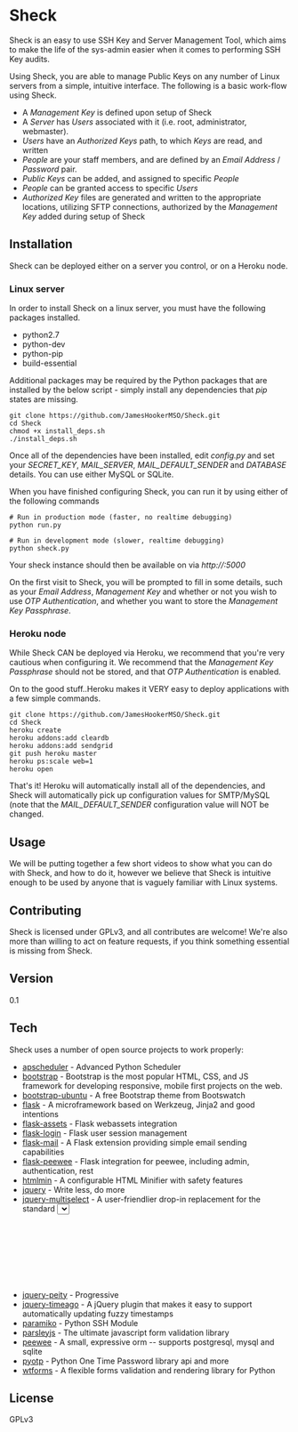 Sheck
=====

Sheck is an easy to use SSH Key and Server Management Tool, which aims to make the life of the sys-admin easier when it comes to performing SSH Key audits.

Using Sheck, you are able to manage Public Keys on any number of Linux servers from a simple, intuitive interface. The following is a basic work-flow using Sheck.

- A *Management Key* is defined upon setup of Sheck
- A *Server* has *Users* associated with it (i.e. root, administrator, webmaster).
- *Users* have an *Authorized Keys* path, to which *Keys* are read, and written
- *People* are your staff members, and are defined by an *Email Address* / *Password* pair.
- *Public Keys* can be added, and assigned to specific *People*
- *People* can be granted access to specific *Users*
- *Authorized Key* files are generated and written to the appropriate locations, utilizing SFTP connections, authorized by the *Management Key* added during setup of Sheck
    
Installation
--------------

Sheck can be deployed either on a server you control, or on a Heroku node.

### Linux server

In order to install Sheck on a linux server, you must have the following packages installed.

- python2.7
- python-dev
- python-pip
- build-essential

Additional packages may be required by the Python packages that are installed by the below script - simply install any dependencies that *pip* states are missing.

```
git clone https://github.com/JamesHookerMSO/Sheck.git
cd Sheck
chmod +x install_deps.sh
./install_deps.sh
```

Once all of the dependencies have been installed, edit *config.py* and set your *SECRET_KEY*, *MAIL_SERVER*, *MAIL_DEFAULT_SENDER* and *DATABASE* details. You can use either MySQL or SQLite.

When you have finished configuring Sheck, you can run it by using either of the following commands

```
# Run in production mode (faster, no realtime debugging)
python run.py

# Run in development mode (slower, realtime debugging)
python sheck.py
```

Your sheck instance should then be available on via *http://<ip address>:5000*

On the first visit to Sheck, you will be prompted to fill in some details, such as your *Email Address*, *Management Key* and whether or not you wish to use *OTP Authentication*, and whether you want to store the *Management Key Passphrase*.

### Heroku node

While Sheck CAN be deployed via Heroku, we recommend that you're very cautious when configuring it. We recommend that the *Management Key Passphrase* should not be stored, and that *OTP Authentication* is enabled.

On to the good stuff..Heroku makes it VERY easy to deploy applications with a few simple commands.

```
git clone https://github.com/JamesHookerMSO/Sheck.git
cd Sheck
heroku create
heroku addons:add cleardb
heroku addons:add sendgrid
git push heroku master
heroku ps:scale web=1
heroku open
```

That's it! Heroku will automatically install all of the dependencies, and Sheck will automatically pick up configuration values for SMTP/MySQL (note that the *MAIL_DEFAULT_SENDER* configuration value will NOT be changed.


Usage
---
We will be putting together a few short videos to show what you can do with Sheck, and how to do it, however we believe that Sheck is intuitive enough to be used by anyone that is vaguely familiar with Linux systems.

Contributing
---
Sheck is licensed under GPLv3, and all contributes are welcome! We're also more than willing to act on feature requests, if you think something essential is missing from Sheck.

Version
----

0.1

Tech
-----------

Sheck uses a number of open source projects to work properly:

* [apscheduler] - Advanced Python Scheduler
* [bootstrap] - Bootstrap is the most popular HTML, CSS, and JS framework for developing responsive, mobile first projects on the web.
* [bootstrap-ubuntu] - A free Bootstrap theme from Bootswatch
* [flask] - A microframework based on Werkzeug, Jinja2 and good intentions
* [flask-assets] - Flask webassets integration
* [flask-login] - Flask user session management
* [flask-mail] - A Flask extension providing simple email sending capabilities
* [flask-peewee] - Flask integration for peewee, including admin, authentication, rest 
* [htmlmin] - A configurable HTML Minifier with safety features
* [jquery] - Write less, do more
* [jquery-multiselect] - A user-friendlier drop-in replacement for the standard <select> with multiple attribute activated
* [jquery-peity] - Progressive <svg> pie charts
* [jquery-timeago] - A jQuery plugin that makes it easy to support automatically updating fuzzy timestamps
* [paramiko] - Python SSH Module
* [parsleyjs] - The ultimate javascript form validation library
* [peewee] - A small, expressive orm -- supports postgresql, mysql and sqlite
* [pyotp] - Python One Time Password library
api and more
* [wtforms] - A flexible forms validation and rendering library for Python

License
----

GPLv3

[paramiko]:https://github.com/paramiko/paramiko
[pyotp]:https://github.com/nathforge/pyotp
[wtforms]:https://github.com/wtforms/wtforms
[flask]:https://github.com/mitsuhiko/flask
[flask-mail]:https://bitbucket.org/danjac/flask-mail
[flask-login]:https://github.com/maxcountryman/flask-login
[flask-assets]:https://github.com/miracle2k/flask-assets
[htmlmin]:https://github.com/mankyd/htmlmin/
[peewee]:https://github.com/coleifer/peewee/
[flask-peewee]:https://github.com/coleifer/flask-peewee
[bootstrap]:http://getbootstrap.com
[jquery]:https://jquery.com/
[jquery-multiselect]:http://loudev.com/
[jquery-timeago]:http://timeago.yarp.com/
[jquery-peity]:https://benpickles.github.io/peity/
[parsleyjs]:http://parsleyjs.org/
[bootstrap-ubuntu]:http://bootswatch.com/
[apscheduler]:https://pythonhosted.org/APScheduler/